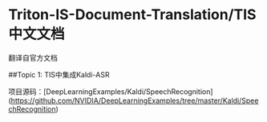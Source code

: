 # Triton-IS-Document-Translation/TIS中文文档
翻译自官方文档

##Topic 1: TIS中集成Kaldi-ASR

项目源码：[DeepLearningExamples/Kaldi/SpeechRecognition] (https://github.com/NVIDIA/DeepLearningExamples/tree/master/Kaldi/SpeechRecognition)

